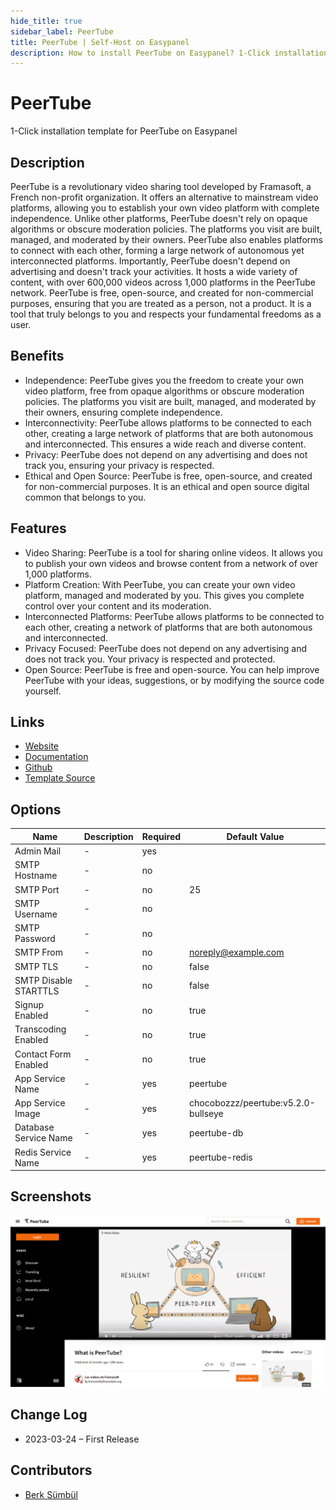 ```yaml
---
hide_title: true
sidebar_label: PeerTube
title: PeerTube | Self-Host on Easypanel
description: How to install PeerTube on Easypanel? 1-Click installation template for PeerTube on Easypanel
---
```


<!-- generated -->

# PeerTube

1-Click installation template for PeerTube on Easypanel

## Description

PeerTube is a revolutionary video sharing tool developed by Framasoft, a French non-profit organization. It offers an alternative to mainstream video platforms, allowing you to establish your own video platform with complete independence. Unlike other platforms, PeerTube doesn&#39;t rely on opaque algorithms or obscure moderation policies. The platforms you visit are built, managed, and moderated by their owners. PeerTube also enables platforms to connect with each other, forming a large network of autonomous yet interconnected platforms. Importantly, PeerTube doesn&#39;t depend on advertising and doesn&#39;t track your activities. It hosts a wide variety of content, with over 600,000 videos across 1,000 platforms in the PeerTube network. PeerTube is free, open-source, and created for non-commercial purposes, ensuring that you are treated as a person, not a product. It is a tool that truly belongs to you and respects your fundamental freedoms as a user.

## Benefits

- Independence: PeerTube gives you the freedom to create your own video platform, free from opaque algorithms or obscure moderation policies. The platforms you visit are built, managed, and moderated by their owners, ensuring complete independence.
- Interconnectivity: PeerTube allows platforms to be connected to each other, creating a large network of platforms that are both autonomous and interconnected. This ensures a wide reach and diverse content.
- Privacy: PeerTube does not depend on any advertising and does not track you, ensuring your privacy is respected.
- Ethical and Open Source: PeerTube is free, open-source, and created for non-commercial purposes. It is an ethical and open source digital common that belongs to you.

## Features

- Video Sharing: PeerTube is a tool for sharing online videos. It allows you to publish your own videos and browse content from a network of over 1,000 platforms.
- Platform Creation: With PeerTube, you can create your own video platform, managed and moderated by you. This gives you complete control over your content and its moderation.
- Interconnected Platforms: PeerTube allows platforms to be connected to each other, creating a network of platforms that are both autonomous and interconnected.
- Privacy Focused: PeerTube does not depend on any advertising and does not track you. Your privacy is respected and protected.
- Open Source: PeerTube is free and open-source. You can help improve PeerTube with your ideas, suggestions, or by modifying the source code yourself.

## Links

- [Website](https://joinpeertube.org/)
- [Documentation](https://docs.joinpeertube.org/)
- [Github](https://github.com/Chocobozzz/PeerTube)
- [Template Source](https://github.com/easypanel-io/templates/tree/main/templates/peertube)

## Options

Name | Description | Required | Default Value
-|-|-|-
Admin Mail | - | yes | 
SMTP Hostname | - | no | 
SMTP Port | - | no | 25
SMTP Username | - | no | 
SMTP Password | - | no | 
SMTP From | - | no | noreply@example.com
SMTP TLS | - | no | false
SMTP Disable STARTTLS | - | no | false
Signup Enabled | - | no | true
Transcoding Enabled | - | no | true
Contact Form Enabled | - | no | true
App Service Name | - | yes | peertube
App Service Image | - | yes | chocobozzz/peertube:v5.2.0-bullseye
Database Service Name | - | yes | peertube-db
Redis Service Name | - | yes | peertube-redis

## Screenshots

![PeerTube Screenshot](./assets/screenshot.png)

## Change Log

- 2023-03-24 – First Release

## Contributors

- [Berk Sümbül](https://berksmbl.com)
